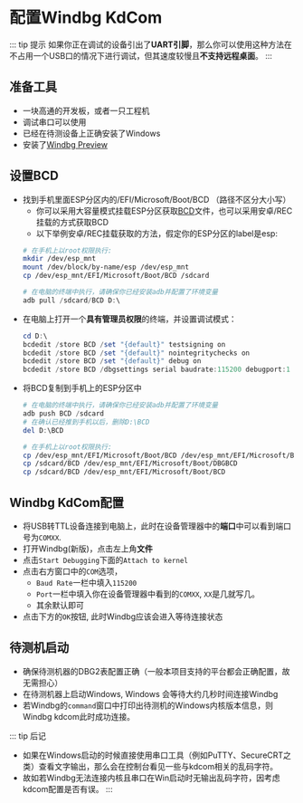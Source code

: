 # 配置Windbg KdCom
::: tip 提示
如果你正在调试的设备引出了**UART引脚**，那么你可以使用这种方法在不占用一个USB口的情况下进行调试，但其速度较慢且**不支持远程桌面**。
:::

## 准备工具
 - 一块高通的开发板，或者一只工程机
 - 调试串口可以使用
 - 已经在待测设备上正确安装了Windows
 - 安装了[Windbg Preview](https://apps.microsoft.com/detail/9pgjgd53tn86)

## 设置BCD
  - 找到手机里面ESP分区内的/EFI/Microsoft/Boot/BCD （路径不区分大小写）
    + 你可以采用大容量模式挂载ESP分区获取[BCD](https://learn.microsoft.com/zh-cn/windows-hardware/manufacture/desktop/bcd-system-store-settings-for-uefi)文件，也可以采用安卓/REC挂载的方式获取BCD
    + 以下举例安卓/REC挂载获取的方法，假定你的ESP分区的label是esp:
    ```bash
    # 在手机上以root权限执行:
    mkdir /dev/esp_mnt
    mount /dev/block/by-name/esp /dev/esp_mnt
    cp /dev/esp_mnt/EFI/Microsoft/Boot/BCD /sdcard
    ```
    ```powershell
    # 在电脑的终端中执行，请确保你已经安装adb并配置了环境变量
    adb pull /sdcard/BCD D:\
    ```
  - 在电脑上打开一个**具有管理员权限**的终端，并设置调试模式：
    ```powershell
    cd D:\
    bcdedit /store BCD /set "{default}" testsigning on
    bcdedit /store BCD /set "{default}" nointegritychecks on
    bcdedit /store BCD /set "{default}" debug on 
    bcdedit /store BCD /dbgsettings serial baudrate:115200 debugport:1
    ```
  - 将BCD复制到手机上的ESP分区中
    ```powershell
    # 在电脑的终端中执行，请确保你已经安装adb并配置了环境变量
    adb push BCD /sdcard
    # 在确认已经推到手机以后，删除D:\BCD
    del D:\BCD
    ```
    ```bash
    # 在手机上以root权限执行:
    cp /dev/esp_mnt/EFI/Microsoft/Boot/BCD /dev/esp_mnt/EFI/Microsoft/Boot/NMBCD
    cp /sdcard/BCD /dev/esp_mnt/EFI/Microsoft/Boot/DBGBCD
    cp /sdcard/BCD /dev/esp_mnt/EFI/Microsoft/Boot/BCD
    ```

## Windbg KdCom配置
  - 将USB转TTL设备连接到电脑上，此时在设备管理器中的**端口**中可以看到端口号为`COMXX`. 
  - 打开Windbg(新版)，点击左上角**文件**
  - 点击`Start Debugging`下面的`Attach to kernel`
  - 点击右方窗口中的`COM`选项，
    - `Baud Rate`一栏中填入`115200`
    - `Port`一栏中填入你在设备管理器中看到的`COMXX`, `XX`是几就写几。
    - 其余默认即可
  - 点击下方的`OK`按钮, 此时Windbg应该会进入等待连接状态


## 待测机启动
  - 确保待测机器的DBG2表配置正确（一般本项目支持的平台都会正确配置，故无需担心）
  - 在待测机器上启动Windows, Windows 会等待大约几秒时间连接Windbg
  - 若Windbg的`command`窗口中打印出待测机的Windows内核版本信息，则Windbg kdcom此时成功连接。

::: tip 后记
  - 如果在Windows启动的时候直接使用串口工具（例如PuTTY、SecureCRT之类）查看文字输出，那么会在控制台看见一些与kdcom相关的乱码字符。
  - 故如若Windbg无法连接内核且串口在Win启动时无输出乱码字符，因考虑kdcom配置是否有误。
:::